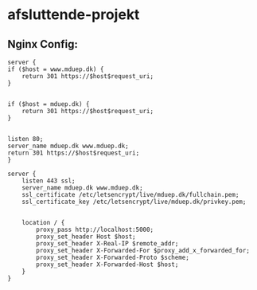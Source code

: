 # afsluttende-projekt


## Nginx Config:

    server {
    if ($host = www.mduep.dk) {
        return 301 https://$host$request_uri;
    } 


    if ($host = mduep.dk) {
        return 301 https://$host$request_uri;
    } 


    listen 80;
    server_name mduep.dk www.mduep.dk;
    return 301 https://$host$request_uri;
    } 

    server {
        listen 443 ssl;
        server_name mduep.dk www.mduep.dk;
        ssl_certificate /etc/letsencrypt/live/mduep.dk/fullchain.pem;
        ssl_certificate_key /etc/letsencrypt/live/mduep.dk/privkey.pem; 


        location / {
            proxy_pass http://localhost:5000;
            proxy_set_header Host $host;
            proxy_set_header X-Real-IP $remote_addr;
            proxy_set_header X-Forwarded-For $proxy_add_x_forwarded_for;
            proxy_set_header X-Forwarded-Proto $scheme;
            proxy_set_header X-Forwarded-Host $host;
        }
    }
